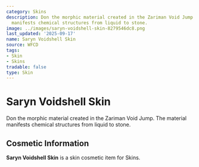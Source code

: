 ```yaml
---
category: Skins
description: Don the morphic material created in the Zariman Void Jump. The material
  manifests chemical structures from liquid to stone.
image: ../images/saryn-voidshell-skin-8279546dc8.png
last_updated: '2025-09-17'
name: Saryn Voidshell Skin
source: WFCD
tags:
- Skin
- Skins
tradable: false
type: Skin
---
```


# Saryn Voidshell Skin

Don the morphic material created in the Zariman Void Jump. The material manifests chemical structures from liquid to stone.

## Cosmetic Information

**Saryn Voidshell Skin** is a skin cosmetic item for Skins.

